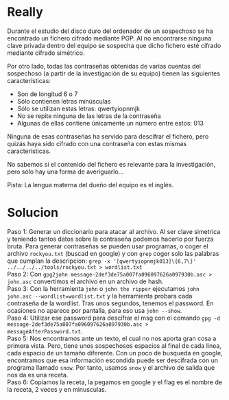 # Really

Durante el estudio del disco duro del ordenador de un sospechoso se ha encontrado un fichero cifrado mediante PGP. Al no encontrarse ninguna clave privada dentro del equipo se sospecha que dicho fichero esté cifrado mediante cifrado simétrico.  

Por otro lado, todas las contraseñas obtenidas de varias cuentas del sospechoso (a partir de la investigación de su equipo) tienen las siguientes características:  

- Son de longitud 6 o 7  
- Sólo contienen letras minúsculas  
- Sólo se utilizan estas letras: qwertyiopnmjk  
- No se repite ninguna de las letras de la contraseña  
- Algunas de ellas contiene únicamente un número entre estos: 013  

Ninguna de esas contraseñas ha servido para descifrar el fichero, pero quizás haya sido cifrado con una contraseña con estas mismas características.  

No sabemos si el contenido del fichero es relevante para la investigación, pero sólo hay una forma de averiguarlo...  

Pista: La lengua materna del dueño del equipo es el inglés.  

# Solucion

Paso 1: Generar un diccionario para atacar al archivo. Al ser clave simetrica y teniendo tantos datos sobre la contraseña podemos hacerlo por fuerza bruta. Para generar contraseñas se pueden usar programas, o coger el archivo `rockyou.txt` (buscad en google) y con `grep` coger solo las palabras que cumplan la descripcion: `grep -x '[qwertyiopnmjk013]\{6,7\}' ../../../../tools/rockyou.txt > wordlist.txt`  
Paso 2: Con `gpg2john message-2def3de75a007fa096097626a097930b.asc > john.asc` convertimos el archivo en un archivo de hash.  
Paso 3: Con la herramienta `john` o `john the ripper` ejecutamos `john john.asc --wordlist=wordlist.txt` y la herramienta probara cada contraseña de la wordlist. Tras unos segundos, tenemos el password. En ocasiones no aparece por pantalla, para eso usa `john --show`.  
Paso 4: Utilizar ese password para descifrar el msg con el comando `gpg -d message-2def3de75a007fa096097626a097930b.asc > messageAfterPassword.txt`.  
Paso 5: Nos encontramos ante un texto, el cual no nos aporta gran cosa a primera vista. Pero, tiene unos sospechosos espacios al final de cada linea, cada espacio de un tamaño diferente. Con un poco de busqueda en google, encontramos que esa información escondida puede ser descifrada con un programa llamado `snow`. Por tanto, usamos `snow` y el archivo de salida que nos da es una receta.  
Paso 6: Copiamos la receta, la pegamos en google y el flag es el nombre de la receta, 2 veces y en minusculas.  

